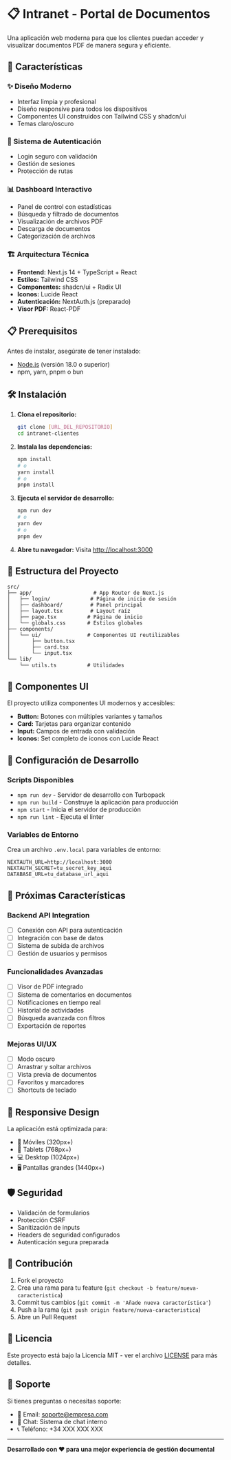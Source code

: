 # 📋 Intranet - Portal de Documentos

Una aplicación web moderna para que los clientes puedan acceder y visualizar documentos PDF de manera segura y eficiente.

## 🚀 Características

### ✨ Diseño Moderno
- Interfaz limpia y profesional
- Diseño responsive para todos los dispositivos
- Componentes UI construidos con Tailwind CSS y shadcn/ui
- Temas claro/oscuro

### 🔐 Sistema de Autenticación
- Login seguro con validación
- Gestión de sesiones
- Protección de rutas

### 📊 Dashboard Interactivo
- Panel de control con estadísticas
- Búsqueda y filtrado de documentos
- Visualización de archivos PDF
- Descarga de documentos
- Categorización de archivos

### 🏗️ Arquitectura Técnica
- **Frontend:** Next.js 14 + TypeScript + React
- **Estilos:** Tailwind CSS
- **Componentes:** shadcn/ui + Radix UI
- **Iconos:** Lucide React
- **Autenticación:** NextAuth.js (preparado)
- **Visor PDF:** React-PDF

## 📋 Prerequisitos

Antes de instalar, asegúrate de tener instalado:
- [Node.js](https://nodejs.org/) (versión 18.0 o superior)
- npm, yarn, pnpm o bun

## 🛠️ Instalación

1. **Clona el repositorio:**
   ```bash
   git clone [URL_DEL_REPOSITORIO]
   cd intranet-clientes
   ```

2. **Instala las dependencias:**
   ```bash
   npm install
   # o
   yarn install
   # o
   pnpm install
   ```

3. **Ejecuta el servidor de desarrollo:**
   ```bash
   npm run dev
   # o
   yarn dev
   # o
   pnpm dev
   ```

4. **Abre tu navegador:**
   Visita [http://localhost:3000](http://localhost:3000)

## 📂 Estructura del Proyecto

```
src/
├── app/                    # App Router de Next.js
│   ├── login/             # Página de inicio de sesión
│   ├── dashboard/         # Panel principal
│   ├── layout.tsx         # Layout raíz
│   ├── page.tsx          # Página de inicio
│   └── globals.css       # Estilos globales
├── components/
│   └── ui/               # Componentes UI reutilizables
│       ├── button.tsx
│       ├── card.tsx
│       └── input.tsx
└── lib/
    └── utils.ts          # Utilidades
```

## 🎨 Componentes UI

El proyecto utiliza componentes UI modernos y accesibles:

- **Button:** Botones con múltiples variantes y tamaños
- **Card:** Tarjetas para organizar contenido
- **Input:** Campos de entrada con validación
- **Iconos:** Set completo de iconos con Lucide React

## 🔧 Configuración de Desarrollo

### Scripts Disponibles

- `npm run dev` - Servidor de desarrollo con Turbopack
- `npm run build` - Construye la aplicación para producción
- `npm start` - Inicia el servidor de producción
- `npm run lint` - Ejecuta el linter

### Variables de Entorno

Crea un archivo `.env.local` para variables de entorno:

```env
NEXTAUTH_URL=http://localhost:3000
NEXTAUTH_SECRET=tu_secret_key_aqui
DATABASE_URL=tu_database_url_aqui
```

## 🚀 Próximas Características

### Backend API Integration
- [ ] Conexión con API para autenticación
- [ ] Integración con base de datos
- [ ] Sistema de subida de archivos
- [ ] Gestión de usuarios y permisos

### Funcionalidades Avanzadas
- [ ] Visor de PDF integrado
- [ ] Sistema de comentarios en documentos
- [ ] Notificaciones en tiempo real
- [ ] Historial de actividades
- [ ] Búsqueda avanzada con filtros
- [ ] Exportación de reportes

### Mejoras UI/UX
- [ ] Modo oscuro
- [ ] Arrastrar y soltar archivos
- [ ] Vista previa de documentos
- [ ] Favoritos y marcadores
- [ ] Shortcuts de teclado

## 📱 Responsive Design

La aplicación está optimizada para:
- 📱 Móviles (320px+)
- 📱 Tablets (768px+)
- 💻 Desktop (1024px+)
- 🖥️ Pantallas grandes (1440px+)

## 🛡️ Seguridad

- Validación de formularios
- Protección CSRF
- Sanitización de inputs
- Headers de seguridad configurados
- Autenticación segura preparada

## 🤝 Contribución

1. Fork el proyecto
2. Crea una rama para tu feature (`git checkout -b feature/nueva-caracteristica`)
3. Commit tus cambios (`git commit -m 'Añade nueva característica'`)
4. Push a la rama (`git push origin feature/nueva-caracteristica`)
5. Abre un Pull Request

## 📄 Licencia

Este proyecto está bajo la Licencia MIT - ver el archivo [LICENSE](LICENSE) para más detalles.

## 👥 Soporte

Si tienes preguntas o necesitas soporte:
- 📧 Email: soporte@empresa.com
- 💬 Chat: Sistema de chat interno
- 📞 Teléfono: +34 XXX XXX XXX

---

**Desarrollado con ❤️ para una mejor experiencia de gestión documental**
